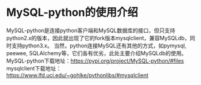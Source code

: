 # MySQL-python的使用介绍
MySQL-python是连接python客户端和MySQL数据库的接口，但只支持python2.x的版本，因此就出现了它的fork版本mysqlclient，兼容MySQLdb，同时支持python3.x。
当然，python连接MySQL还有其他的方式，如pymysql, peewee, SQLAlchemy等，它们各有优劣，此处主要介绍MySQLdb的使用。
MySQL-python下载地址：https://pypi.org/project/MySQL-python/#files
mysqlclient下载地址：https://www.lfd.uci.edu/~gohlke/pythonlibs/#mysqlclient

